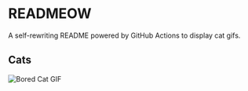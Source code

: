 # READMEOW

A self-rewriting README powered by GitHub Actions to display cat gifs.

## Cats

![Bored Cat GIF](https://media3.giphy.com/media/mlvseq9yvZhba/200.gif?cid=9acd02dapoi68zp6crxyzlr7ipm4mxw2shpg0hyd3dhsfyj8&ep=v1_gifs_search&rid=200.gif&ct=g)
